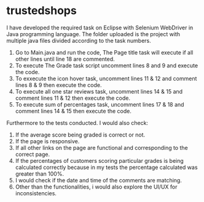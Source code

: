 # trustedshops
I have developed the required task on Eclipse with Selenium WebDriver in Java programming language. The folder uploaded is the project with multiple java files divided according to the task numbers.
1. Go to Main.java and run the code, The Page title task will execute if all other lines until line 18 are commented. 
2. To execute The Grade task script uncomment lines 8 and 9 and execute the code.
3. To exxecute the icon hover task, uncomment lines 11 & 12 and comment lines 8 & 9 then execute the code.
4. To execute all one star reviews task, uncomment lines 14 & 15 and comment lines 11 & 12 then execute the code.
5. To execute sum of percentages task, uncomment lines 17 & 18 and comment lines 14 & 15 then execute the code.


Furthermore to the tests conducted. I would also check:  
1. If the average score being graded is correct or not.
2. If the page is responsive.
3. If all other links on the page are functional and corresponding to the correct page.
4. If the percentages of customers scoring particular grades is being calculated correctly because in my tests the percentage calculated was greater than 100%.
5. I would check if the date and time of the comments are matching.
6. Other than the functionalities, i would also explore the UI/UX for inconsistencies.
